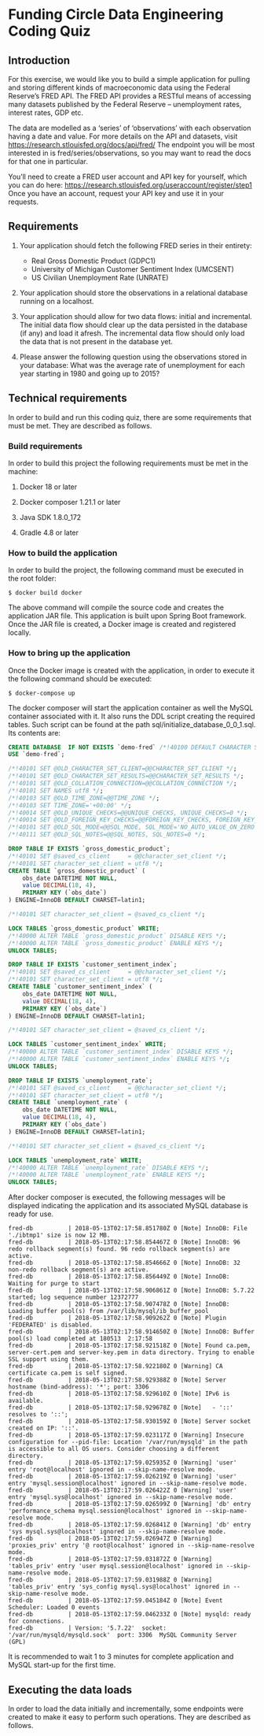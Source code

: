 # Funding Circle Data Engineering Coding Quiz

## Introduction 
For this exercise, we would like you to build a simple application for pulling and storing different kinds of
macroeconomic data using the Federal Reserve’s FRED API. The FRED API provides a RESTful means of
accessing many datasets published by the Federal Reserve – unemployment rates, interest rates, GDP etc.

The data are modelled as a ‘series’ of ‘observations’ with each observation having a date and value. For more
details on the API and datasets, visit https://research.stlouisfed.org/docs/api/fred/ The endpoint you will be
most interested in is fred/series/observations, so you may want to read the docs for that one in particular.

You’ll need to create a FRED user account and API key for yourself, which you can do here:
https://research.stlouisfed.org/useraccount/register/step1 Once you have an account, request your API key and
use it in your requests.

## Requirements

1. Your application should fetch the following FRED series in their entirety:
    * Real Gross Domestic Product (GDPC1)
    * University of Michigan Customer Sentiment Index (UMCSENT)
    * US Civilian Unemployment Rate (UNRATE)

2. Your application should store the observations in a relational database running on a localhost.

3. Your application should allow for two data flows: initial and incremental. The initial data flow should
   clear up the data persisted in the database (if any) and load it afresh. The incremental data flow should
   only load the data that is not present in the database yet.
   
4. Please answer the following question using the observations stored in your database:
   What was the average rate of unemployment for each year starting in 1980 and going up to 2015?
   
## Technical requirements

In order to build and run this coding quiz, there are some requirements that must be met. They are
described as follows.

### Build requirements

In order to build this project the following requirements must be met in the machine:

1. Docker 18 or later

2. Docker composer 1.21.1 or later

3. Java SDK 1.8.0_172

4. Gradle 4.8 or later

### How to build the application

In order to build the project, the following command must be executed in the root folder:
~~~
$ docker build docker
~~~

The above command will compile the source code and creates the application JAR file. This application is built upon Spring
Boot framework. Once the JAR file is created, a Docker image is created and registered locally.

### How to bring up the application

Once the Docker image is created with the application, in order to execute it the following command should be executed:
~~~
$ docker-compose up
~~~

The docker composer will start the application container as well the MySQL container associated with it. It also runs the 
DDL script creating the required tables. Such script can be found at the path sql/initialize_database_0_0_1.sql. Its 
contents are:
```sql
CREATE DATABASE  IF NOT EXISTS `demo-fred` /*!40100 DEFAULT CHARACTER SET latin1 */;
USE `demo-fred`;

/*!40101 SET @OLD_CHARACTER_SET_CLIENT=@@CHARACTER_SET_CLIENT */;
/*!40101 SET @OLD_CHARACTER_SET_RESULTS=@@CHARACTER_SET_RESULTS */;
/*!40101 SET @OLD_COLLATION_CONNECTION=@@COLLATION_CONNECTION */;
/*!40101 SET NAMES utf8 */;
/*!40103 SET @OLD_TIME_ZONE=@@TIME_ZONE */;
/*!40103 SET TIME_ZONE='+00:00' */;
/*!40014 SET @OLD_UNIQUE_CHECKS=@@UNIQUE_CHECKS, UNIQUE_CHECKS=0 */;
/*!40014 SET @OLD_FOREIGN_KEY_CHECKS=@@FOREIGN_KEY_CHECKS, FOREIGN_KEY_CHECKS=0 */;
/*!40101 SET @OLD_SQL_MODE=@@SQL_MODE, SQL_MODE='NO_AUTO_VALUE_ON_ZERO' */;
/*!40111 SET @OLD_SQL_NOTES=@@SQL_NOTES, SQL_NOTES=0 */;

DROP TABLE IF EXISTS `gross_domestic_product`;
/*!40101 SET @saved_cs_client     = @@character_set_client */;
/*!40101 SET character_set_client = utf8 */;
CREATE TABLE `gross_domestic_product` (
    obs_date DATETIME NOT NULL,
	value DECIMAL(18, 4),
	PRIMARY KEY (`obs_date`)
) ENGINE=InnoDB DEFAULT CHARSET=latin1;

/*!40101 SET character_set_client = @saved_cs_client */;

LOCK TABLES `gross_domestic_product` WRITE;
/*!40000 ALTER TABLE `gross_domestic_product` DISABLE KEYS */;
/*!40000 ALTER TABLE `gross_domestic_product` ENABLE KEYS */;
UNLOCK TABLES;

DROP TABLE IF EXISTS `customer_sentiment_index`;
/*!40101 SET @saved_cs_client     = @@character_set_client */;
/*!40101 SET character_set_client = utf8 */;
CREATE TABLE `customer_sentiment_index` (
    obs_date DATETIME NOT NULL,
	value DECIMAL(18, 4),
	PRIMARY KEY (`obs_date`)
) ENGINE=InnoDB DEFAULT CHARSET=latin1;

/*!40101 SET character_set_client = @saved_cs_client */;

LOCK TABLES `customer_sentiment_index` WRITE;
/*!40000 ALTER TABLE `customer_sentiment_index` DISABLE KEYS */;
/*!40000 ALTER TABLE `customer_sentiment_index` ENABLE KEYS */;
UNLOCK TABLES;

DROP TABLE IF EXISTS `unemployment_rate`;
/*!40101 SET @saved_cs_client     = @@character_set_client */;
/*!40101 SET character_set_client = utf8 */;
CREATE TABLE `unemployment_rate` (
    obs_date DATETIME NOT NULL,
	value DECIMAL(18, 4),
	PRIMARY KEY (`obs_date`)
) ENGINE=InnoDB DEFAULT CHARSET=latin1;

/*!40101 SET character_set_client = @saved_cs_client */;

LOCK TABLES `unemployment_rate` WRITE;
/*!40000 ALTER TABLE `unemployment_rate` DISABLE KEYS */;
/*!40000 ALTER TABLE `unemployment_rate` ENABLE KEYS */;
UNLOCK TABLES;
```

After docker composer is executed, the following messages will be displayed indicating the application and its associated
MySQL database is ready for use.

~~~
fred-db          | 2018-05-13T02:17:58.851780Z 0 [Note] InnoDB: File './ibtmp1' size is now 12 MB.
fred-db          | 2018-05-13T02:17:58.854467Z 0 [Note] InnoDB: 96 redo rollback segment(s) found. 96 redo rollback segment(s) are active.
fred-db          | 2018-05-13T02:17:58.854666Z 0 [Note] InnoDB: 32 non-redo rollback segment(s) are active.
fred-db          | 2018-05-13T02:17:58.856449Z 0 [Note] InnoDB: Waiting for purge to start
fred-db          | 2018-05-13T02:17:58.906861Z 0 [Note] InnoDB: 5.7.22 started; log sequence number 12372777
fred-db          | 2018-05-13T02:17:58.907478Z 0 [Note] InnoDB: Loading buffer pool(s) from /var/lib/mysql/ib_buffer_pool
fred-db          | 2018-05-13T02:17:58.909262Z 0 [Note] Plugin 'FEDERATED' is disabled.
fred-db          | 2018-05-13T02:17:58.914650Z 0 [Note] InnoDB: Buffer pool(s) load completed at 180513  2:17:58
fred-db          | 2018-05-13T02:17:58.921518Z 0 [Note] Found ca.pem, server-cert.pem and server-key.pem in data directory. Trying to enable SSL support using them.
fred-db          | 2018-05-13T02:17:58.922180Z 0 [Warning] CA certificate ca.pem is self signed.
fred-db          | 2018-05-13T02:17:58.929388Z 0 [Note] Server hostname (bind-address): '*'; port: 3306
fred-db          | 2018-05-13T02:17:58.929610Z 0 [Note] IPv6 is available.
fred-db          | 2018-05-13T02:17:58.929678Z 0 [Note]   - '::' resolves to '::';
fred-db          | 2018-05-13T02:17:58.930159Z 0 [Note] Server socket created on IP: '::'.
fred-db          | 2018-05-13T02:17:59.023117Z 0 [Warning] Insecure configuration for --pid-file: Location '/var/run/mysqld' in the path is accessible to all OS users. Consider choosing a different directory.
fred-db          | 2018-05-13T02:17:59.025935Z 0 [Warning] 'user' entry 'root@localhost' ignored in --skip-name-resolve mode.
fred-db          | 2018-05-13T02:17:59.026219Z 0 [Warning] 'user' entry 'mysql.session@localhost' ignored in --skip-name-resolve mode.
fred-db          | 2018-05-13T02:17:59.026422Z 0 [Warning] 'user' entry 'mysql.sys@localhost' ignored in --skip-name-resolve mode.
fred-db          | 2018-05-13T02:17:59.026599Z 0 [Warning] 'db' entry 'performance_schema mysql.session@localhost' ignored in --skip-name-resolve mode.
fred-db          | 2018-05-13T02:17:59.026841Z 0 [Warning] 'db' entry 'sys mysql.sys@localhost' ignored in --skip-name-resolve mode.
fred-db          | 2018-05-13T02:17:59.026947Z 0 [Warning] 'proxies_priv' entry '@ root@localhost' ignored in --skip-name-resolve mode.
fred-db          | 2018-05-13T02:17:59.031872Z 0 [Warning] 'tables_priv' entry 'user mysql.session@localhost' ignored in --skip-name-resolve mode.
fred-db          | 2018-05-13T02:17:59.031988Z 0 [Warning] 'tables_priv' entry 'sys_config mysql.sys@localhost' ignored in --skip-name-resolve mode.
fred-db          | 2018-05-13T02:17:59.045184Z 0 [Note] Event Scheduler: Loaded 0 events
fred-db          | 2018-05-13T02:17:59.046233Z 0 [Note] mysqld: ready for connections.
fred-db          | Version: '5.7.22'  socket: '/var/run/mysqld/mysqld.sock'  port: 3306  MySQL Community Server (GPL)
~~~

It is recommended to wait 1 to 3 minutes for complete application and MySQL start-up for the 
first time.

## Executing the data loads

In order to load the data initially and incrementally, some endpoints were created to make it easy
to perform such operations. They are described as follows.

